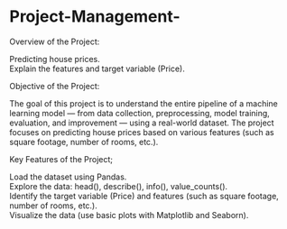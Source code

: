 # Project-Management-

Overview of the Project: 

Predicting house prices.
<br>
Explain the features and target variable (Price).

Objective of the Project:

The goal of this project is to understand the entire pipeline of a machine learning model — from data collection, preprocessing, model training, evaluation, and improvement — using a real-world dataset. The project focuses on predicting house prices based on various features (such as square footage, number of rooms, etc.).

Key Features of the Project;

Load the dataset using Pandas.
<br>
Explore the data: head(), describe(), info(), value_counts().
<br>
Identify the target variable (Price) and features (such as square footage, number of rooms, etc.).
<br>
Visualize the data (use basic plots with Matplotlib and Seaborn).

